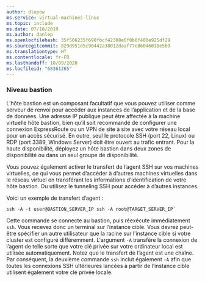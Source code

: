 ```yaml
---
author: dlepow
ms.service: virtual-machines-linux
ms.topic: include
ms.date: 07/10/2019
ms.author: danlep
ms.openlocfilehash: 35f506235f698fbcf42308e6f0b0f400e925df29
ms.sourcegitcommit: 829d951d5c90442a38012daaf77e86046018e5b9
ms.translationtype: HT
ms.contentlocale: fr-FR
ms.lasthandoff: 10/09/2020
ms.locfileid: "68361265"
---
```

### <a name="bastion-tier"></a>Niveau bastion

L’hôte bastion est un composant facultatif que vous pouvez utiliser comme serveur de renvoi pour accéder aux instances de l’application et de la base de données. Une adresse IP publique peut être affectée à la machine virtuelle hôte bastion, bien qu’il soit recommandé de configurer une connexion ExpressRoute ou un VPN de site à site avec votre réseau local pour un accès sécurisé. En outre, seul le protocole SSH (port 22, Linux) ou RDP (port 3389, Windows Server) doit être ouvert au trafic entrant. Pour la haute disponibilité, déployez un hôte bastion dans deux zones de disponibilité ou dans un seul groupe de disponibilité.

Vous pouvez également activer le transfert de l’agent SSH sur vos machines virtuelles, ce qui vous permet d’accéder à d’autres machines virtuelles dans le réseau virtuel en transférant les informations d’identification de votre hôte bastion. Ou utilisez le tunneling SSH pour accéder à d’autres instances.

Voici un exemple de transfert d’agent :

```
ssh -A -t user@BASTION_SERVER_IP ssh -A root@TARGET_SERVER_IP`
```

Cette commande se connecte au bastion, puis réexécute immédiatement `ssh`. Vous recevez donc un terminal sur l’instance cible. Vous devrez peut-être spécifier un autre utilisateur que la racine sur l’instance cible si votre cluster est configuré différemment. L'argument `-A` transfère la connexion de l’agent de telle sorte que votre clé privée sur votre ordinateur local est utilisée automatiquement. Notez que le transfert de l’agent est une chaîne. Par conséquent, la deuxième commande `ssh` inclut également `-A` afin que toutes les connexions SSH ultérieures lancées à partir de l’instance cible utilisent également votre clé privée locale.
